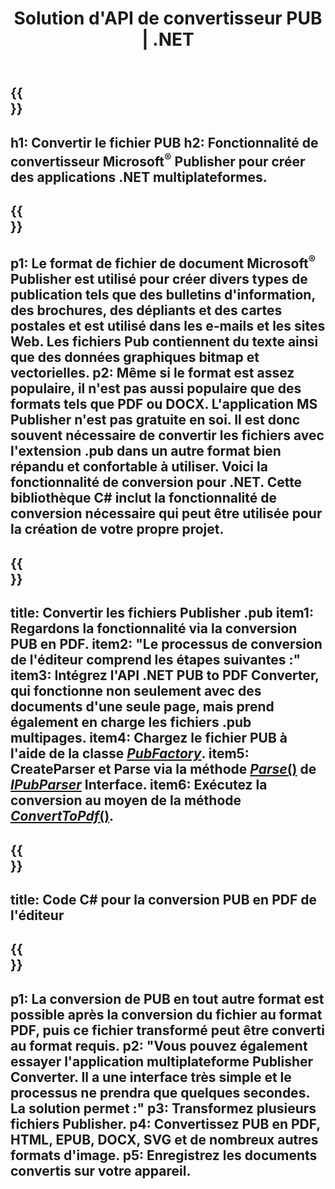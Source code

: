﻿---
translation: true
template: /_templates/conversion-net.md
title: Solution d'API de convertisseur PUB | .NET
url: /net/conversion/
description: Convertissez des fichiers Microsoft Publisher par programmation via C# .NET. Solution API simple pour créer votre projet Java de convertisseur PUB.
metakeywords: convertisseur net pub, convertir le fichier pub net, convertisseur pub c#, convertir le fichier pub c#
family: pub
platformtag: net
feature: conversion
---

{{<section banner>}}
---
h1: Convertir le fichier PUB
h2: Fonctionnalité de convertisseur Microsoft<sup>®</sup> Publisher pour créer des applications .NET multiplateformes.
---

{{<section overview>}}
---
p1: Le format de fichier de document Microsoft<sup>®</sup> Publisher est utilisé pour créer divers types de publication tels que des bulletins d'information, des brochures, des dépliants et des cartes postales et est utilisé dans les e-mails et les sites Web. Les fichiers Pub contiennent du texte ainsi que des données graphiques bitmap et vectorielles.
p2: Même si le format est assez populaire, il n'est pas aussi populaire que des formats tels que PDF ou DOCX. L'application MS Publisher n'est pas gratuite en soi. Il est donc souvent nécessaire de convertir les fichiers avec l'extension .pub dans un autre format bien répandu et confortable à utiliser. Voici la fonctionnalité de conversion pour .NET. Cette bibliothèque C# inclut la fonctionnalité de conversion nécessaire qui peut être utilisée pour la création de votre propre projet.
---

{{<section feature1>}}
---
title: Convertir les fichiers Publisher .pub
item1: Regardons la fonctionnalité via la conversion PUB en PDF.
item2: "Le processus de conversion de l'éditeur comprend les étapes suivantes :"
item3: Intégrez l'API .NET PUB to PDF Converter, qui fonctionne non seulement avec des documents d'une seule page, mais prend également en charge les fichiers .pub multipages.
item4: Chargez le fichier PUB à l'aide de la classe [*PubFactory*](https://reference.aspose.com/pub/net/aspose.pub/pubfactory//).
item5: CreateParser et Parse via la méthode [*Parse*()](https://reference.aspose.com/pub/net/aspose.pub/ipubparser//parse/) de [*IPubParser*](https://reference.aspose.com/pub/net/aspose.pub/ipubparser//) Interface.
item6: Exécutez la conversion au moyen de la méthode [*ConvertToPdf*()](https://reference.aspose.com/pub/net/aspose.pub/ipdfconverter//converttopdf/).
---

{{<section codeexample>}}
---
title: Code C# pour la conversion PUB en PDF de l'éditeur
---

{{<section summary>}}
---
p1: La conversion de PUB en tout autre format est possible après la conversion du fichier au format PDF, puis ce fichier transformé peut être converti au format requis.
p2: "Vous pouvez également essayer l'application multiplateforme Publisher Converter. Il a une interface très simple et le processus ne prendra que quelques secondes. La solution permet :"
p3: Transformez plusieurs fichiers Publisher.
p4: Convertissez PUB en PDF, HTML, EPUB, DOCX, SVG et de nombreux autres formats d'image.
p5: Enregistrez les documents convertis sur votre appareil.
---
